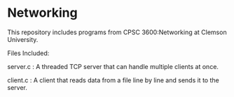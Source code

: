 # Networking

This repository includes programs from CPSC 3600:Networking at Clemson University.


Files Included: 

server.c 
     : A threaded TCP server that can handle multiple clients at once.

client.c
     : A client that reads data from a file line by line and sends it
to the server.
